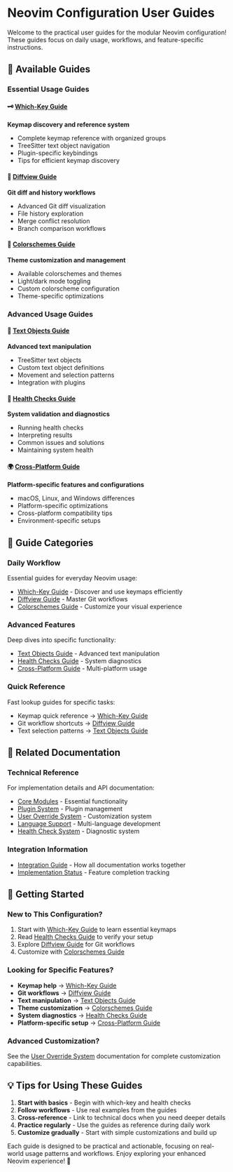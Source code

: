 # Neovim Configuration User Guides

Welcome to the practical user guides for the modular Neovim configuration! These guides focus on daily usage, workflows, and feature-specific instructions.

## 📖 Available Guides

### **Essential Usage Guides**

#### 🗝️ [Which-Key Guide](which-key.md)
**Keymap discovery and reference system**
- Complete keymap reference with organized groups
- TreeSitter text object navigation
- Plugin-specific keybindings
- Tips for efficient keymap discovery

#### 🌿 [Diffview Guide](diffview.md) 
**Git diff and history workflows**
- Advanced Git diff visualization
- File history exploration
- Merge conflict resolution
- Branch comparison workflows

#### 🎨 [Colorschemes Guide](colorschemes.md)
**Theme customization and management**
- Available colorschemes and themes
- Light/dark mode toggling
- Custom colorscheme configuration
- Theme-specific optimizations

### **Advanced Usage Guides**

#### 📝 [Text Objects Guide](text-objects.md)
**Advanced text manipulation**
- TreeSitter text objects
- Custom text object definitions
- Movement and selection patterns
- Integration with plugins

#### 🏥 [Health Checks Guide](health-checks.md)
**System validation and diagnostics**
- Running health checks
- Interpreting results
- Common issues and solutions
- Maintaining system health

#### 🌍 [Cross-Platform Guide](cross-platform.md)
**Platform-specific features and configurations**
- macOS, Linux, and Windows differences
- Platform-specific optimizations
- Cross-platform compatibility tips
- Environment-specific setups

## 🎯 Guide Categories

### **Daily Workflow**
Essential guides for everyday Neovim usage:
- [Which-Key Guide](which-key.md) - Discover and use keymaps efficiently
- [Diffview Guide](diffview.md) - Master Git workflows
- [Colorschemes Guide](colorschemes.md) - Customize your visual experience

### **Advanced Features**  
Deep dives into specific functionality:
- [Text Objects Guide](text-objects.md) - Advanced text manipulation
- [Health Checks Guide](health-checks.md) - System diagnostics
- [Cross-Platform Guide](cross-platform.md) - Multi-platform usage

### **Quick Reference**
Fast lookup guides for specific tasks:
- Keymap quick reference → [Which-Key Guide](which-key.md)
- Git workflow shortcuts → [Diffview Guide](diffview.md)
- Text selection patterns → [Text Objects Guide](text-objects.md)

## 🔗 Related Documentation

### **Technical Reference**
For implementation details and API documentation:
- [Core Modules](../modules/core.md) - Essential functionality
- [Plugin System](../modules/plugins.md) - Plugin management
- [User Override System](../modules/user.md) - Customization system
- [Language Support](../modules/languages.md) - Multi-language development
- [Health Check System](../modules/health.md) - Diagnostic system

### **Integration Information**
- [Integration Guide](../INTEGRATION_GUIDE.md) - How all documentation works together
- [Implementation Status](../../REORGANIZATION.md) - Feature completion tracking

## 🚀 Getting Started

### **New to This Configuration?**
1. Start with [Which-Key Guide](which-key.md) to learn essential keymaps
2. Read [Health Checks Guide](health-checks.md) to verify your setup
3. Explore [Diffview Guide](diffview.md) for Git workflows
4. Customize with [Colorschemes Guide](colorschemes.md)

### **Looking for Specific Features?**
- **Keymap help** → [Which-Key Guide](which-key.md)
- **Git workflows** → [Diffview Guide](diffview.md)
- **Text manipulation** → [Text Objects Guide](text-objects.md)
- **Theme customization** → [Colorschemes Guide](colorschemes.md)
- **System diagnostics** → [Health Checks Guide](health-checks.md)
- **Platform-specific setup** → [Cross-Platform Guide](cross-platform.md)

### **Advanced Customization?**
See the [User Override System](../modules/user.md) documentation for complete customization capabilities.

## 💡 Tips for Using These Guides

1. **Start with basics** - Begin with which-key and health checks
2. **Follow workflows** - Use real examples from the guides
3. **Cross-reference** - Link to technical docs when you need deeper details
4. **Practice regularly** - Use the guides as reference during daily work
5. **Customize gradually** - Start with simple customizations and build up

Each guide is designed to be practical and actionable, focusing on real-world usage patterns and workflows. Enjoy exploring your enhanced Neovim experience! 🎉 